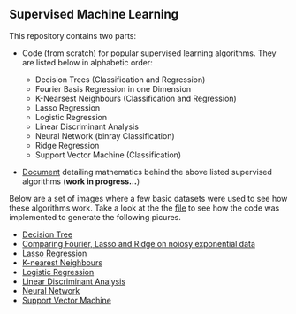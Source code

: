 ## Supervised Machine Learning
This repository contains two parts:
* Code (from scratch) for popular supervised learning algorithms. They are listed below in alphabetic order:
  * Decision Trees (Classification and Regression)
  * Fourier Basis Regression in one Dimension
  * K-Nearsest Neighbours (Classification and Regression)
  * Lasso Regression
  * Logistic Regression
  * Linear Discriminant Analysis 
  * Neural Network (binray Classification)
  * Ridge Regression
  * Support Vector Machine (Classification)
  
* [Document](/Mathematics-of-ML.pdf) detailing mathematics behind the above listed supervised algorithms (**work in progress...**)

Below are a set of images where a few basic datasets were used to see how these algorithms work. Take a look at the the [file](/Implementations.ipynb) to see how the code was implemented to generate the following picures. 

* [Decision Tree](Results/DecisionTree.png)
* [Comparing Fourier, Lasso and Ridge on noiosy exponential data](Results/Fourier_RIdge_Lasso.png)
* [Lasso Regression](Results/Lasso.PNG)
* [K-nearest Neighbours](Results/KNN.png)
* [Logistic Regression](Results/LogisticRegression.png)
* [Linear Discriminant Analysis](Results/LDA.png)
* [Neural Network](Results/NeuralNetwork.png)
* [Support Vector Machine](Results/SVM.png)
